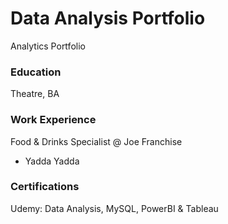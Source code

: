 # Data Analysis Portfolio
Analytics Portfolio

### Education
Theatre, BA

### Work Experience
Food & Drinks Specialist @ Joe Franchise
  - Yadda Yadda

### Certifications
Udemy: Data Analysis, MySQL, PowerBI & Tableau

